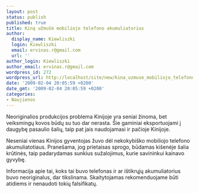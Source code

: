 ```yaml
---
layout: post
status: publish
published: true
title: Kiną užmušė mobiliojo telefono akumuliatorius
author:
  display_name: Kiewliszki
  login: Kiewliszki
  email: ervinas.r@gmail.com
  url: ''
author_login: Kiewliszki
author_email: ervinas.r@gmail.com
wordpress_id: 272
wordpress_url: http://localhost/site/new/kina_uzmuse_mobiliojo_telefono_akumuliatorius/
date: '2009-02-04 20:05:59 +0200'
date_gmt: '2009-02-04 20:05:59 +0200'
categories:
- Naujienos
---
```

<p>Neoriginalios produkcijos problema Kinijoje yra seniai žinoma, bet veiksmingų kovos būdų su tuo dar nerasta. Šie gaminiai eksportuojami į daugybę pasaulio šalių, taip pat jais naudojamasi ir pačioje Kinijoje. </p>
<p>Neseniai vienas Kinijos gyventojas žuvo dėl nekokybiško mobiliojo telefono akumuliatotiaus. Pranešama, jog prietaisas sprogo, būdamas kišenėje šalia krūtinės, taip padarydamas sunkius sužalojimus, kurie savininkui kainavo gyvybę. </p>
<p>Informacija apie tai, koks tai buvo telefonas ir ar ištikrųjų akumuliatorius buvo neoriginalus, dar tikslinama. Skaitytojamas rekomenduojame būti atidiems ir nenaudoti tokių falsifikatų.</p>
